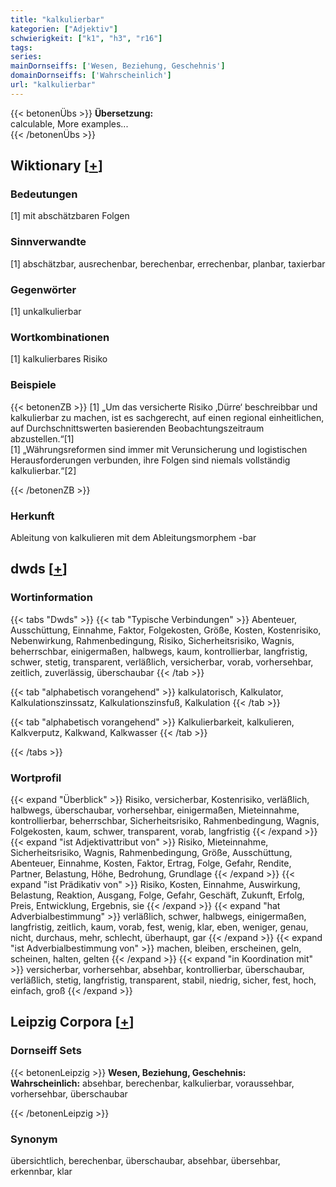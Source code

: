 ```yaml
---
title: "kalkulierbar"
kategorien: ["Adjektiv"]
schwierigkeit: ["k1", "h3", "r16"]
tags:
series:
mainDornseiffs: ['Wesen, Beziehung, Geschehnis']
domainDornseiffs: ['Wahrscheinlich']
url: "kalkulierbar"
---
```


{{< betonenÜbs >}}
**Übersetzung:**  
calculable, More examples...  
{{< /betonenÜbs >}}

## Wiktionary [[+](https://de.wiktionary.org/wiki/kalkulierbar)]

### Bedeutungen
[1] mit abschätzbaren Folgen  

### Sinnverwandte
[1] abschätzbar, ausrechenbar, berechenbar, errechenbar, planbar, taxierbar  

### Gegenwörter
[1] unkalkulierbar  

### Wortkombinationen
[1] kalkulierbares Risiko  

### Beispiele
{{< betonenZB >}}
[1] „Um das versicherte Risiko ‚Dürre‘ beschreibbar und kalkulierbar zu machen, ist es sachgerecht, auf einen regional einheitlichen, auf Durchschnittswerten basierenden Beobachtungszeitraum abzustellen.“[1]  
[1] „Währungsreformen sind immer mit Verunsicherung und logistischen Herausforderungen verbunden, ihre Folgen sind niemals vollständig kalkulierbar.“[2]  

{{< /betonenZB >}}
### Herkunft
Ableitung von kalkulieren mit dem Ableitungsmorphem -bar  



## dwds [[+](https://www.dwds.de/wb/kalkulierbar)]

### Wortinformation
{{< tabs "Dwds" >}}
{{< tab "Typische Verbindungen" >}}
Abenteuer, Ausschüttung, Einnahme, Faktor, Folgekosten, Größe, Kosten, Kostenrisiko, Nebenwirkung, Rahmenbedingung, Risiko, Sicherheitsrisiko, Wagnis, beherrschbar, einigermaßen, halbwegs, kaum, kontrollierbar, langfristig, schwer, stetig, transparent, verläßlich, versicherbar, vorab, vorhersehbar, zeitlich, zuverlässig, überschaubar
{{< /tab >}}

{{< tab "alphabetisch vorangehend" >}}
kalkulatorisch, Kalkulator, Kalkulationszinssatz, Kalkulationszinsfuß, Kalkulation
{{< /tab >}}

{{< tab "alphabetisch vorangehend" >}}
Kalkulierbarkeit, kalkulieren, Kalkverputz, Kalkwand, Kalkwasser
{{< /tab >}}

{{< /tabs >}}

### Wortprofil
{{< expand "Überblick" >}} Risiko, versicherbar, Kostenrisiko, verläßlich, halbwegs, überschaubar, vorhersehbar, einigermaßen, Mieteinnahme, kontrollierbar, beherrschbar, Sicherheitsrisiko, Rahmenbedingung, Wagnis, Folgekosten, kaum, schwer, transparent, vorab, langfristig {{< /expand >}}
{{< expand "ist Adjektivattribut von" >}} Risiko, Mieteinnahme, Sicherheitsrisiko, Wagnis, Rahmenbedingung, Größe, Ausschüttung, Abenteuer, Einnahme, Kosten, Faktor, Ertrag, Folge, Gefahr, Rendite, Partner, Belastung, Höhe, Bedrohung, Grundlage {{< /expand >}}
{{< expand "ist Prädikativ von" >}} Risiko, Kosten, Einnahme, Auswirkung, Belastung, Reaktion, Ausgang, Folge, Gefahr, Geschäft, Zukunft, Erfolg, Preis, Entwicklung, Ergebnis, sie {{< /expand >}}
{{< expand "hat Adverbialbestimmung" >}} verläßlich, schwer, halbwegs, einigermaßen, langfristig, zeitlich, kaum, vorab, fest, wenig, klar, eben, weniger, genau, nicht, durchaus, mehr, schlecht, überhaupt, gar {{< /expand >}}
{{< expand "ist Adverbialbestimmung von" >}} machen, bleiben, erscheinen, geln, scheinen, halten, gelten {{< /expand >}}
{{< expand "in Koordination mit" >}} versicherbar, vorhersehbar, absehbar, kontrollierbar, überschaubar, verläßlich, stetig, langfristig, transparent, stabil, niedrig, sicher, fest, hoch, einfach, groß {{< /expand >}}

## Leipzig Corpora [[+](https://corpora.uni-leipzig.de/en/res?word=kalkulierbar&corpusId=deu_newscrawl-public_2018)]

### Dornseiff Sets
{{< betonenLeipzig >}}
**Wesen, Beziehung, Geschehnis:**  
**Wahrscheinlich:** absehbar, berechenbar, kalkulierbar, voraussehbar, vorhersehbar, überschaubar  

{{< /betonenLeipzig >}}

### Synonym
übersichtlich, berechenbar, überschaubar, absehbar, übersehbar, erkennbar, klar

